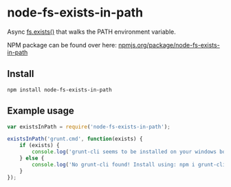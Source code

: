 # node-fs-exists-in-path

Async [fs.exists()](http://nodejs.org/api/fs.html#fs_fs_exists_path_callback) that walks the PATH environment variable.

NPM package can be found over here: [npmjs.org/package/node-fs-exists-in-path](https://npmjs.org/package/node-fs-exists-in-path)

## Install
```
npm install node-fs-exists-in-path
```

## Example usage
```js
var existsInPath = require('node-fs-exists-in-path');

existsInPath('grunt.cmd', function(exists) {
    if (exists) {
        console.log('grunt-cli seems to be installed on your windows box!');
    } else {
        console.log('No grunt-cli found! Install using: npm i grunt-cli -g');
    }
});
```
